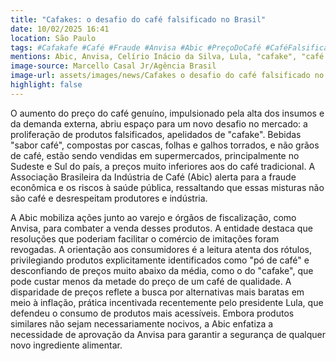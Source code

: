 ```yaml
---
title: "Cafakes: o desafio do café falsificado no Brasil"
date: 10/02/2025 16:41
location: São Paulo
tags: #Cafakafe #Café #Fraude #Anvisa #Abic #PreçoDoCafé #CaféFalsificado #AlimentosAdulterados #SaúdePublica #ConsumoConsciente #abc360noticias
mentions: Abic, Anvisa, Celírio Inácio da Silva, Lula, "cafake", "café fake".
image-source: Marcello Casal Jr/Agência Brasil
image-url: assets/images/news/Cafakes o desafio do café falsificado no Brasil.jpg
highlight: false
---
```


O aumento do preço do café genuíno, impulsionado pela alta dos insumos e da demanda externa, abriu espaço para um novo desafio no mercado: a proliferação de produtos falsificados, apelidados de "cafake".  Bebidas "sabor café", compostas por cascas, folhas e galhos torrados, e não grãos de café, estão sendo vendidas em supermercados, principalmente no Sudeste e Sul do país, a preços muito inferiores aos do café tradicional.  A Associação Brasileira da Indústria de Café (Abic) alerta para a fraude econômica e os riscos à saúde pública, ressaltando que essas misturas não são café e desrespeitam produtores e indústria.


A Abic mobiliza ações junto ao varejo e órgãos de fiscalização, como Anvisa, para combater a venda desses produtos. A entidade destaca que resoluções que poderiam facilitar o comércio de imitações foram revogadas.  A orientação aos consumidores é a leitura atenta dos rótulos, privilegiando produtos explicitamente identificados como "pó de café" e desconfiando de preços muito abaixo da média, como o do "cafake", que pode custar menos da metade do preço de um café de qualidade. A disparidade de preços reflete a busca por alternativas mais baratas em meio à inflação, prática incentivada recentemente pelo presidente Lula,  que defendeu o consumo de produtos mais acessíveis. Embora produtos similares não sejam necessariamente nocivos, a Abic enfatiza a necessidade de aprovação da Anvisa para garantir a segurança de qualquer novo ingrediente alimentar.
